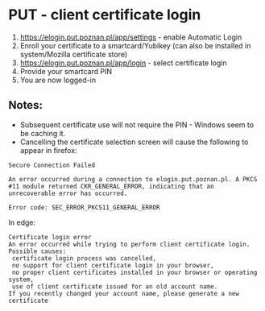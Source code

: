 # PUT - client certificate login
1. https://elogin.put.poznan.pl/app/settings - enable Automatic Login
2. Enroll your certificate to a smartcard/Yubikey (can also be installed in system/Mozilla certificate store) 
3. https://elogin.put.poznan.pl/app/login - select certificate login
4. Provide your smartcard PIN
5. You are now logged-in
## Notes:
- Subsequent certificate use will not require the PIN - Windows seem to be caching it.
- Cancelling the certificate selection screen will cause the following to appear in firefox:
```
Secure Connection Failed

An error occurred during a connection to elogin.put.poznan.pl. A PKCS #11 module returned CKR_GENERAL_ERROR, indicating that an unrecoverable error has occurred.

Error code: SEC_ERROR_PKCS11_GENERAL_ERROR
```
In edge:
```
Certificate login error
An error occurred while trying to perform client certificate login. Possible causes:
 certificate login process was cancelled,
 no support for client certificate login in your browser,
 no proper client certificates installed in your browser or operating system,
 use of client certificate issued for an old account name.
If you recently changed your account name, please generate a new certificate
```